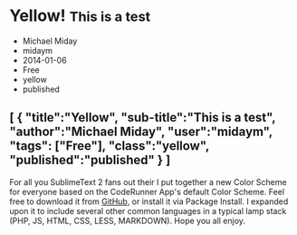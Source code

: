 # Yellow! <small>This is a test</small>
- Michael Miday
- midaym
- 2014-01-06
- Free
- yellow
- published

[
    {
        "title":"Yellow",
        "sub-title":"This is a test",
        "author":"Michael Miday",
        "user":"midaym",
        "tags": ["Free"],
        "class":"yellow",
        "published":"published"
    }
]
---

For all you SublimeText 2 fans out their I put together a new Color Scheme for everyone based on the CodeRunner App's default Color Scheme. Feel free to download it from [GitHub](https://github.com/hanakin/CodeRunner-sublime-theme/archive/master.zip), or install it via Package Install. I expanded upon it to include several other common languages in a typical lamp stack (PHP, JS, HTML, CSS, LESS, MARKDOWN). Hope you all enjoy.

